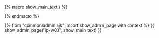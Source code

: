 {% macro show_main_text() %}
<div id="main">

<div id="title">

</div>
<div id="body">

<include src="dukeFragment.md" boilerplate var-header="**Duke - Level 7: Save**" var-fragment="text.md#level7" />
<include src="dukeFragment.md" boilerplate var-header="**Duke - Level 8: Dates and Times**" var-fragment="text.md#level8" />
<include src="dukeFragment.md" boilerplate var-header="**Duke - Ext: A-MoreOOP**" var-fragment="extensions.mbdf#A-MoreOOP" />
<include src="dukeFragment.md" boilerplate var-header="**Duke - Level 9: Find**" var-fragment="text.md#level9" />
<include src="dukeFragment.md" boilerplate var-header="**Duke - Ext: A-JUnit**" var-fragment="extensions.mbdf#A-JUnit" />
<include src="dukeFragment.md" boilerplate var-header="**Duke - Ext: A-Packages**" var-fragment="extensions.mbdf#A-Packages" />
<include src="dukeFragment.md" boilerplate var-header="**Duke - Ext: A-JavaDoc**" var-fragment="extensions.mbdf#A-JavaDoc" />
<include src="dukeFragment.md" boilerplate var-header="**Duke - Ext: A-CodingStandard**" var-fragment="extensions.mbdf#A-CodingStandard" />
<include src="dukeFragment.md" boilerplate var-header="**Duke - Ext: A-Jar**" var-fragment="extensions.mbdf#A-Jar" />

</div>
</div>
{% endmacro %}

{% from "common/admin.njk" import show_admin_page with context %}
{{ show_admin_page("ip-w03", show_main_text) }}